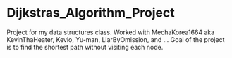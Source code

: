 # Dijkstras_Algorithm_Project

Project for my data structures class. Worked with MechaKorea1664 aka KevinThaHeater, Kevlo, Yu-man, LiarByOmission, and ...
Goal of the project is to find the shortest path without visiting each node.
